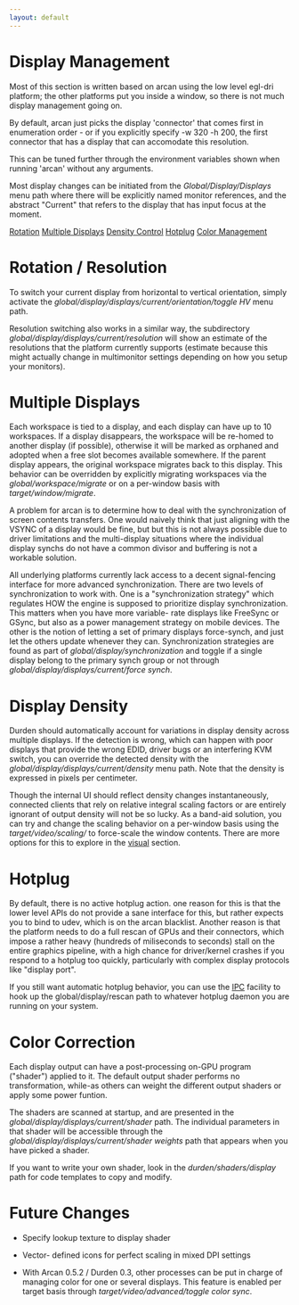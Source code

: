 ```yaml
---
layout: default
---
```

# Display Management
Most of this section is written based on arcan using the low level egl-dri
platform; the other platforms put you inside a window, so there is not much
display management going on.

By default, arcan just picks the display 'connector' that comes first in
enumeration order - or if you explicitly specify -w 320 -h 200, the first
connector that has a display that can accomodate this resolution.

This can be tuned further through the environment variables shown when
running 'arcan' without any arguments.

Most display changes can be initiated from the <i>Global/Display/Displays</i>
menu path where there will be explicitly named monitor references, and the
abstract "Current" that refers to the display that has input focus at the
moment.

[Rotation](#rotation) [Multiple Displays](#multidisp) [Density Control](#density)
[Hotplug](#hotplug) [Color Management](#color)

# Rotation / Resolution <a name="rotation"/>
To switch your current display from horizontal to vertical orientation,
simply activate the <i>global/display/displays/current/orientation/toggle HV</i>
menu path.

Resolution switching also works in a similar way, the subdirectory
<i>global/display/displays/current/resolution</i> will show an estimate of
the resolutions that the platform currently supports (estimate because this
might actually change in multimonitor settings depending on how you setup
your monitors).

# Multiple Displays <a name="multidisp"/>
Each workspace is tied to a display, and each display can have up to 10
workspaces. If a display disappears, the workspace will be re-homed to another
display (if possible), otherwise it will be marked as orphaned and adopted when
a free slot becomes available somewhere. If the parent display appears, the
original workspace migrates back to this display. This behavior can be
overridden by explicitly migrating workspaces via the
<i>global/workspace/migrate</i> or on a per-window basis with
<i>target/window/migrate</i>.

A problem for arcan is to determine how to deal with the synchronization of
screen contents transfers. One would naively think that just aligning with the
VSYNC of a display would be fine, but but this is not always possible due to
driver limitations and the multi-display situations where the individual
display synchs do not have a common divisor and buffering is not a workable
solution.

All underlying platforms currently lack access to a decent signal-fencing
interface for more advanced synchronization. There are two levels of
synchronization to work with. One is a "synchronization strategy" which
regulates HOW the engine is supposed to prioritize display synchronization.
This matters when you have more variable- rate displays like FreeSync or GSync,
but also as a power management strategy on mobile devices. The other is the
notion of letting a set of primary displays force-synch, and just let the
others update whenever they can. Synchronization strategies are found as part
of <i>global/display/synchronization</i> and toggle if a single display belong
to the primary synch group or not through
<i>global/display/displays/current/force synch</i>.

# Display Density <a name="density"/>
Durden should automatically account for variations in display density across
multiple displays. If the detection is wrong, which can happen with poor
displays that provide the wrong EDID, driver bugs or an interfering KVM switch,
you can override the detected density with the
<i>global/display/displays/current/density</i> menu path. Note that the density
is expressed in pixels per centimeter.

Though the internal UI should reflect density changes instantaneously,
connected clients that rely on relative integral scaling factors or are entirely
ignorant of output density will not be so lucky. As a band-aid solution, you
can try and change the scaling behavior on a per-window basis using the
<i>target/video/scaling/</i> to force-scale the window contents. There are more
options for this to explore in the [visual](visual) section.

# Hotplug <a name="hotplug"/>
By default, there is no active hotplug action. one reason for this is that the
lower level APIs do not provide a sane interface for this, but rather expects
you to bind to udev, which is on the arcan blacklist. Another reason
is that the platform needs to do a full rescan of GPUs and their connectors,
which impose a rather heavy (hundreds of miliseconds to seconds) stall on the
entire graphics pipeline, with a high chance for driver/kernel crashes if you
respond to a hotplug too quickly, particularly with complex display protocols
like "display port".

If you still want automatic hotplug behavior, you can use the [IPC](ipc)
facility to hook up the global/display/rescan path to whatever hotplug daemon
you are running on your system.

# Color Correction <a name="color"/>
Each display output can have a post-processing on-GPU program ("shader")
applied to it. The default output shader performs no transformation,
while-as others can weight the different output shaders or apply some
power funtion.

The shaders are scanned at startup, and are presented in the
<i>global/display/displays/current/shader</i> path. The individual parameters
in that shader will be accessible through the
<i>global/display/displays/current/shader weights</i> path that appears when
you have picked a shader.

If you want to write your own shader, look in the <i>durden/shaders/display</i>
path for code templates to copy and modify.

# Future Changes
 - Specify lookup texture to display shader

 - Vector- defined icons for perfect scaling in mixed DPI settings

 - With Arcan 0.5.2 / Durden 0.3, other processes can be put in charge of
   managing color for one or several displays. This feature is enabled per
   target basis through <i>target/video/advanced/toggle color sync</i>.
